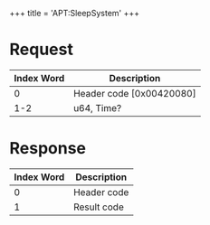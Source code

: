 +++
title = 'APT:SleepSystem'
+++

# Request

| Index Word | Description                |
|------------|----------------------------|
| 0          | Header code \[0x00420080\] |
| 1-2        | u64, Time?                 |

# Response

| Index Word | Description |
|------------|-------------|
| 0          | Header code |
| 1          | Result code |